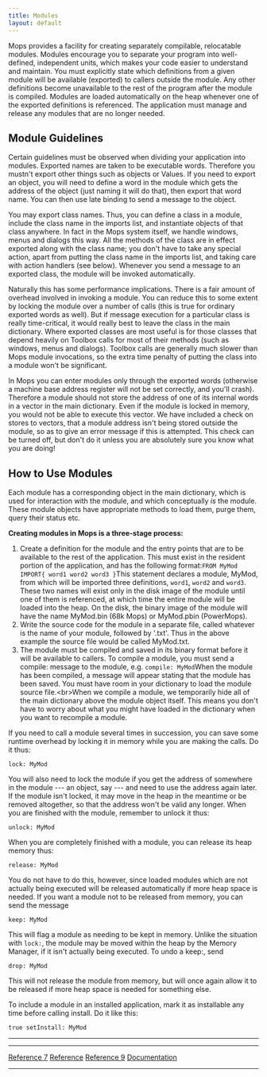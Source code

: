 ```yaml
---
title: Modules
layout: default
---
```


Mops provides a facility for creating separately compilable, relocatable
modules. Modules encourage you to separate your program into
well-defined, independent units, which makes your code easier to
understand and maintain. You must explicitly state which definitions
from a given module will be available (exported) to callers outside the
module. Any other definitions become unavailable to the rest of the
program after the module is compiled. Modules are loaded automatically
on the heap whenever one of the exported definitions is referenced. The
application must manage and release any modules that are no longer
needed.

Module Guidelines
-----------------

Certain guidelines must be observed when dividing your application into
modules. Exported names are taken to be executable words. Therefore you
mustn't export other things such as objects or Values. If you need to
export an object, you will need to define a word in the module which
gets the address of the object (just naming it will do that), then
export that word name. You can then use late binding to send a message
to the object.

You may export class names. Thus, you can define a class in a module,
include the class name in the imports list, and instantiate objects of
that class anywhere. In fact in the Mops system itself, we handle
windows, menus and dialogs this way. All the methods of the class are in
effect exported along with the class name; you don't have to take any
special action, apart from putting the class name in the imports list,
and taking care with action handlers (see below). Whenever you send a
message to an exported class, the module will be invoked automatically.

Naturally this has some performance implications. There is a fair amount
of overhead involved in invoking a module. You can reduce this to some
extent by locking the module over a number of calls (this is true for
ordinary exported words as well). But if message execution for a
particular class is really time-critical, it would really best to leave
the class in the main dictionary. Where exported classes are most useful
is for those classes that depend heavily on Toolbox calls for most of
their methods (such as windows, menus and dialogs). Toolbox calls are
generally much slower than Mops module invocations, so the extra time
penalty of putting the class into a module won't be significant.

In Mops you can enter modules only through the exported words (otherwise
a machine base address register will not be set correctly, and you'll
crash). Therefore a module should not store the address of one of its
internal words in a vector in the main dictionary. Even if the module is
locked in memory, you would not be able to execute this vector. We have
included a check on stores to vectors, that a module address isn't
being stored outside the module, so as to give an error message if this
is attempted. This check can be turned off, but don't do it unless you
are absolutely sure you know what you are doing!

How to Use Modules
------------------

Each module has a corresponding object in the main dictionary, which is
used for interaction with the module, and which conceptually *is* the
module. These module objects have appropriate methods to load them,
purge them, query their status etc.

**Creating modules in Mops is a three-stage process:**

1.  Create a definition for the module and the entry points that are to
    be available to the rest of the application. This must exist in the
    resident portion of the application, and has the following
    format:`FROM MyMod IMPORT{ word1 word2 word3 }`This
    statement declares a module, MyMod, from which will be imported
    three definitions, `word1`, `word2`
    and `word3`. These two names will exist only in the
    disk image of the module until one of them is referenced, at which
    time the entire module will be loaded into the heap. On the disk,
    the binary image of the module will have the name MyMod.bin (68k
    Mops) or MyMod.pbin (PowerMops).
2.  Write the source code for the module in a separate file, called
    whatever is the name of your module, followed by '.txt'. Thus in
    the above example the source file would be called MyMod.txt.
3.  The module must be compiled and saved in its binary format before it
    will be available to callers. To compile a module, you must send a
    compile: message to the module, e.g. `compile:
    MyMod`When the module has been compiled, a message will
    appear stating that the module has been saved. You must have room in
    your dictionary to load the module source file.\<br\>When we compile
    a module, we temporarily hide all of the main dictionary above the
    module object itself. This means you don't have to worry about what
    you might have loaded in the dictionary when you want to recompile a
    module.

If you need to call a module several times in succession, you can save
some runtime overhead by locking it in memory while you are making the
calls. Do it thus:

`lock: MyMod`

You will also need to lock the module if you get the address of
somewhere in the module --- an object, say --- and need to use
the address again later. If the module isn't locked, it may move in the
heap in the meantime or be removed altogether, so that the address
won't be valid any longer. When you are finished with the module,
remember to unlock it thus:

`unlock: MyMod`

When you are completely finished with a module, you can release its heap
memory thus:

`release: MyMod`

You do not have to do this, however, since loaded modules which are not
actually being executed will be released automatically if more heap
space is needed. If you want a module not to be released from memory,
you can send the message

`keep: MyMod`

This will flag a module as needing to be kept in memory. Unlike the
situation with `lock:`, the module may be moved within
the heap by the Memory Manager, if it isn't actually being executed. To
undo a keep:, send

`drop: MyMod`

This will not release the module from memory, but will once again allow
it to be released if more heap space is needed for something else.

To include a module in an installed application, mark it as installable
any time before calling install. Do it like this:

`true setInstall: MyMod`

------------------------------------------------------------------------

  ------------------------------------------- ----------------------------------- ---------------------------------------
  [Reference 7](Reference_7)       [Reference](Reference)   [Reference 9](Reference_9)
  [Documentation](Documentation)                                       
  ------------------------------------------- ----------------------------------- ---------------------------------------




